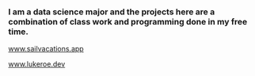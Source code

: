 

### I am a data science major and the projects here are a combination of class work and programming done in my free time.

www.sailvacations.app

www.lukeroe.dev
<!---
lroe34/lroe34 is a ✨ special ✨ repository because its `README.md` (this file) appears on your GitHub profile.
You can click the Preview link to take a look at your changes.
--->
